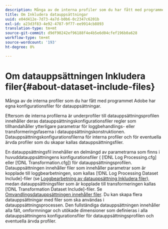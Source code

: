 ```yaml
---
description: Många av de interna profiler som du har fått med programmet Adobe har egna konfigurationsfiler för datauppsättningar.
title: Om Inkludera datauppsättningar
uuid: e04d412e-7d73-4a7d-b0b6-0c2347c6201b
exl-id: a23d3f83-4e92-4787-9f77-ee9914cb8893
translation-type: tm+mt
source-git-commit: d9df90242ef96188f4e4b5e6d04cfef196b0a628
workflow-type: tm+mt
source-wordcount: '193'
ht-degree: 0%

---
```


# Om datauppsättningen Inkludera filer{#about-dataset-include-files}

Många av de interna profiler som du har fått med programmet Adobe har egna konfigurationsfiler för datauppsättningar.

Eftersom de interna profilerna är underprofiler till datauppsättningsprofilen innehåller deras datauppsättningskonfigurationsfiler regler som tillhandahåller ytterligare parametrar för loggbehandlings- eller transformeringsfaserna i datauppsättningskonstruktionen. Datauppsättningskonfigurationsfilerna för interna profiler och för eventuella ärvda profiler som du skapar kallas datauppsättningsfiler.

En datauppsättningsfil innehåller en delmängd av parametrarna som finns i huvuddatauppsättningens konfigurationsfiler ( [!DNL Log Processing.cfg] eller [!DNL Transformation.cfg]) för datauppsättningsprofilen. Datauppsättningen innehåller filer som innehåller parametrar som är kopplade till loggbearbetningen, som kallas [!DNL Log Processing Dataset Include]-filer (se [Loggbearbetning av datauppsättning Inkludera filer](../../../home/c-dataset-const-proc/c-dataset-inc-files/c-types-dataset-inc-files/c-log-proc-dataset-inc-files/c-log-proc-dataset-inc-files.md#concept-999475a22519432e98844622ca95b6ab)), medan datauppsättningsfiler som är kopplade till transformeringen kallas [!DNL Transformation Dataset Include]-filer. Se [Omvandlingsdatauppsättningen innehåller filer](../../../home/c-dataset-const-proc/c-dataset-inc-files/c-types-dataset-inc-files/c-trans-dataset-inc-files.md#concept-c64aa78ed9ce40b8a0f4932c82ff5ace). Du kan skapa flera datauppsättningar med filer som ska användas i datauppsättningsprocessen. Den fullständiga datauppsättningen innehåller alla fält, omformningar och utökade dimensioner som definieras i alla datauppsättningens konfigurationsfiler för datauppsättningsprofilen och eventuella ärvda profiler.
